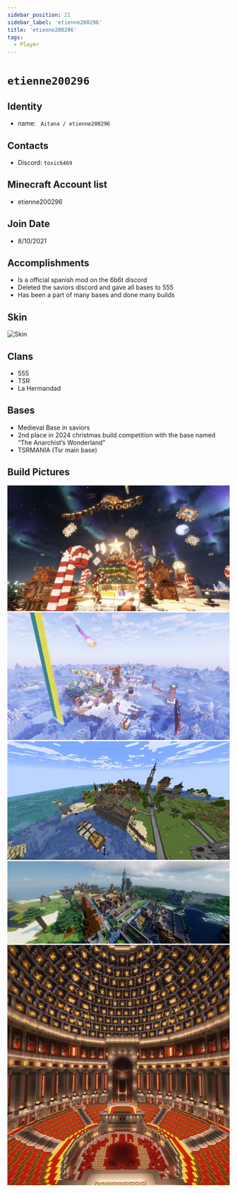 ```yaml
---
sidebar_position: 21
sidebar_label: 'etienne200296'
title: 'etienne200296'
tags:
  - Player
---
```


# `etienne200296`

## Identity
* name: ` Aitana / etienne200296` 

## Contacts
* Discord: `toxic6469`

## Minecraft Account list
* etienne200296

## Join Date
*  8/10/2021

## Accomplishments
* Is a official spanish mod on the 6b6t discord
* Deleted the saviors discord and gave all bases to 555
* Has been a part of many bases and done many builds



## Skin
![Skin](https://s.namemc.com/3d/skin/body.png?id=e2039446ac54354f&model=slim&width=256&height=256)

## Clans 
* 555
* TSR
* La Hermandad

## Bases
* Medieval Base in saviors 
* 2nd place in 2024 christmas build competition with the base named “The Anarchist’s Wonderland”
* TSRMANIA (Tsr main base)

## Build Pictures 
![christmasbase](../../static/img/players/etienne200296/christmas_base.png)
![christmasbase2](../../static/img/players/etienne200296/christmasbase_2.png)
![midevilbase](../../static/img/players/etienne200296/midevil_base.png)
![midevilbase2](../../static/img/players/etienne200296/midevilbase_2.png)
![tsrbase](../../static/img/players/etienne200296/tsr_base.png)

